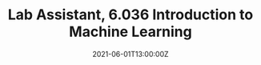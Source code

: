 ---
title: Lab Assistant, 6.036 Introduction to Machine Learning

#event: Wowchemy Conference
#event_url: https://example.org

location: Department of Electrical Engineering & Computer Science, MIT, Cambridge, MA\ Spring 2021

summary: 
#abstract: ''

# Talk start and end times.
#   End time can optionally be hidden by prefixing the line with `#`.
date: '2021-06-01T13:00:00Z'
#date_end: '2030-06-01T15:00:00Z'
all_day: false

# Schedule page publish date (NOT talk date).
publishDate: '2017-01-01T00:00:00Z'

authors: []
tags: []

# Is this a featured talk? (true/false)
featured: false
---